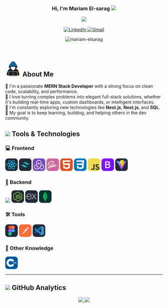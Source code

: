 <!-- Banner -->

<!-- Title and Introduction -->

<div align="center" >
<h3 align="center">
  Hi, I'm Mariam El-sarag
  <img src="https://media.giphy.com/media/hvRJCLFzcasrR4ia7z/giphy.gif" width="28">
</h3>
<p align="center">
  <a href="https://github.com/DenverCoder1/readme-typing-svg">
    <img src="https://readme-typing-svg.herokuapp.com?lines=MERN+stack+Developer;Always+learning+new+things;Feel+free+to+look+around+👀;Reach+out+if+you+need+help!+💬&font=Fira+Code&center=true&width=440&height=45&color=7A7ADB" />
  </a>
</p>

  <!-- LinkedIn Badge -->
  <a href="https://linkedin.com/in/mariamelsarag" target="_blank">
    <img src="https://img.shields.io/badge/LinkedIn-405DE6?style=for-the-badge&logo=linkedin&logoColor=white" alt="LinkedIn" />
  </a>

  <!-- Gmail Badge -->
  <a href="mailto:mariamelsarag44@gmail.com" target="_blank">
    <img src="https://img.shields.io/badge/Gmail-D44638?style=for-the-badge&logo=gmail&logoColor=white" alt="Gmail" />
  </a>

<p> <img src="https://komarev.com/ghpvc/?username=mariam-elsarag" alt="mariam-elsarag" /> </p>
</div>

<br/>

## <picture><img src="./assets/gif/about_me.gif" width="50px"></picture> About Me

<p>
  👋 I'm a passionate <b>MERN Stack Developer</b> with a strong focus on clean code, scalability, and performance.<br/>
  🚀 I love turning complex problems into elegant full-stack solutions, whether it's building real-time apps, custom dashboards, or intelligent interfaces.<br/>
  🧠 I'm constantly exploring new technologies like <b>Nest.js</b>, <b>Next.js</b>, and <b>SQL</b>.<br/>
  🎯 My goal is to keep learning, building, and helping others in the dev community.
</p>

<!-- Tools and Technologies Section -->

## <picture> <img src = "https://media2.giphy.com/media/v1.Y2lkPTc5MGI3NjExb2MzZW5kbzUwcXRjZDF2dzY1bTg2MHd2NGl1bjJkMG9pcXl0cmtpeiZlcD12MV9pbnRlcm5hbF9naWZfYnlfaWQmY3Q9Zw/u1WhXLjwgcXpHJBMRM/giphy.gif" width = 50px> </picture> Tools & Technologies

### 💻 Frontend

<div>
  <img src="./assets/icons/React-Dark.svg" width="40" />
  <img src="./assets/icons/TailwindCSS-Dark.svg" width="40" />
  <img src="./assets/icons/Redux.svg" width="40" />
  <img src="./assets/icons/Sass.svg" width="40" />
  <img src="./assets/icons/HTML.svg" width="40" />
  <img src="./assets/icons/CSS.svg" width="40" />
  <img src="./assets/icons/JavaScript.svg" width="40" />
  <img src="./assets/icons/Bootstrap.svg" width="40" />
  <img src="./assets/icons/Vite-Dark.svg" width="40" />
</div>

### 🧠 Backend

<p>
  <img src="https://www.svgrepo.com/show/373872/nestjs.svg" width="40" />
  <img src="./assets/icons/NodeJS-Dark.svg" width="40" />
  <img src="./assets/icons/ExpressJS-Dark.svg" width="40" />
  <img src="./assets/icons/MongoDB.svg" width="40" />
</p>

<!-- ### <picture> <img src = "https://media3.giphy.com/media/v1.Y2lkPTc5MGI3NjExbjJuOGN3bnc5dHNsdDM1MG9jMXFteGV4YnB6NnhycXZmNXIyNzF4MyZlcD12MV9pbnRlcm5hbF9naWZfYnlfaWQmY3Q9Zw/L1R1tvI9svkIWwpVYr/giphy.gif" width = 50px> </picture> Tools -->

### 🛠 Tools

<p>
  <img src="./assets/icons/Figma-Dark.svg" width="40" />
  <img src="./assets//icons/Postman.svg" width="40" />
  <img src="./assets/icons/VSCode-Dark.svg" width="40" />

</p>

### 🧩 Other Knowledge

<p>
  <img src="./assets/icons/CPP.svg" width="40" />
</p>

---

<!-- GitHub Analytics Section -->

## <img src="https://media.giphy.com/media/iY8CRBdQXODJSCERIr/giphy.gif" width="35"><b> GitHub Analytics </b>

<p align="center">
    <a href="https://github.com/mariam-elsarag">
        <img height="180" src="https://github-readme-stats-eight-theta.vercel.app/api?username=mariam-elsarag&include_all_commits=true&count_private=true&show_icons=true&line_height=30&title_color=7A7ADB&icon_color=2234AE&text_color=D3D3D3&bg_color=0,000000,130F40" />
        <img height="180" src="https://github-readme-stats-eight-theta.vercel.app/api/top-langs/?username=mariam-elsarag&include_all_commits=true&count_private=true&show_icons=true&line_height=30&title_color=7A7ADB&icon_color=2234AE&text_color=D3D3D3&bg_color=0,000000,130F40" />
    </a>
</p>
